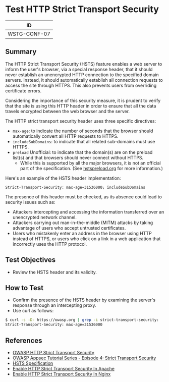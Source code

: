 # Test HTTP Strict Transport Security

|ID          |
|------------|
|WSTG-CONF-07|

## Summary

The HTTP Strict Transport Security (HSTS) feature enables a web server to inform the user's browser, via a special response header, that it should never establish an unencrypted HTTP connection to the specified domain servers. Instead, it should automatically establish all connection requests to access the site through HTTPS. This also prevents users from overriding certificate errors.

Considering the importance of this security measure, it is prudent to verify that the site is using this HTTP header in order to ensure that all the data travels encrypted between the web browser and the server.

The HTTP strict transport security header uses three specific directives:

- `max-age`: to indicate the number of seconds that the browser should automatically convert all HTTP requests to HTTPS.
- `includeSubDomains`: to indicate that all related sub-domains must use HTTPS.
- `preload` Unofficial: to indicate that the domain(s) are on the preload list(s) and that browsers should never connect without HTTPS.
    - While this is supported by all the major browsers, it is not an official part of the specification. (See [hstspreload.org](https://hstspreload.org/) for more information.)

Here's an example of the HSTS header implementation:

`Strict-Transport-Security: max-age=31536000; includeSubDomains`

The presence of this header must be checked, as its absence could lead to security issues such as:

- Attackers intercepting and accessing the information transferred over an unencrypted network channel.
- Attackers carrying out man-in-the-middle (MITM) attacks by taking advantage of users who accept untrusted certificates.
- Users who mistakenly enter an address in the browser using HTTP instead of HTTPS, or users who click on a link in a web application that incorrectly uses the HTTP protocol.

## Test Objectives

- Review the HSTS header and its validity.

## How to Test

- Confirm the presence of the HSTS header by examining the server's response through an intercepting proxy.
- Use curl as follows:

```bash
$ curl -s -D- https://owasp.org | grep -i strict-transport-security:
Strict-Transport-Security: max-age=31536000
```

## References

- [OWASP HTTP Strict Transport Security](https://cheatsheetseries.owasp.org/cheatsheets/HTTP_Strict_Transport_Security_Cheat_Sheet.html)
- [OWASP Appsec Tutorial Series - Episode 4: Strict Transport Security](https://www.youtube.com/watch?v=zEV3HOuM_Vw)
- [HSTS Specification](https://tools.ietf.org/html/rfc6797)
- [Enable HTTP Strict Transport Security In Apache](https://https.cio.gov/hsts/)
- [Enable HTTP Strict Transport Security In Nginx](https://www.nginx.com/blog/http-strict-transport-security-hsts-and-nginx/)

